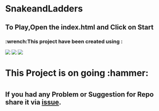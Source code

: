 <h1>SnakeandLadders<h3>
<h2>To Play,Open the index.html and Click on Start</h2>
<h3>:wrench:This project have been created using :</h3>
<img src="{https://img.shields.io/badge/HTML5-E34F26?style=for-the-badge&logo=html5&logoColor=white}"/></li>
<img src="{https://img.shields.io/badge/CSS3-1572B6?style=for-the-badge&logo=css3&logoColor=white}"></li>
<img src="{https://img.shields.io/badge/JavaScript-323330?style=for-the-badge&logo=javascript&logoColor=F7DF1E}"/>

<h1>This Project is on going :hammer:<h1>
<h2>If you had any Problem or Suggestion for Repo share it via <a href= 'https://github.com/rzr1r/SnakeandLadders/issues'>issue</a>.</h2>

